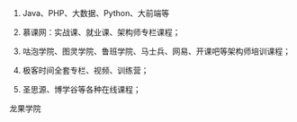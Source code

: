 1. Java、PHP、大数据、Python、大前端等

2. 慕课网：实战课、就业课、架构师专栏课程；

3. 咕泡学院、图灵学院、鲁班学院、马士兵、网易、开课吧等架构师培训课程；

4. 极客时间全套专栏、视频、训练营；

5. 圣思源、博学谷等各种在线课程；

龙果学院